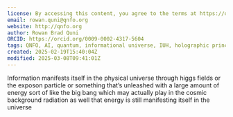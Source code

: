 ```yaml
---
license: By accessing this content, you agree to the terms at https://qnfo.org/LICENSE
email: rowan.quni@qnfo.org
website: http://qnfo.org
author: Rowan Brad Quni
ORCID: https://orcid.org/0009-0002-4317-5604
tags: QNFO, AI, quantum, informational universe, IUH, holographic principle
created: 2025-02-19T15:40:04Z
modified: 2025-03-08T09:41:01Z
---
```


Information manifests itself in the physical universe through higgs fields or the exposon particle or something that’s unleashed with a large amount of energy sort of like the big bang which may actually play in the cosmic background radiation as well that energy is still manifesting itself in the universe
